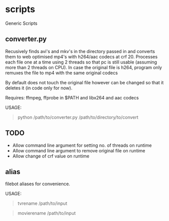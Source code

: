 scripts
=======

Generic Scripts


converter.py
-----------
Recusively finds avi's and mkv's in the directory passed in and converts them to web optimised mp4's with h264/aac codecs at crf 20.
Processes each file one at a time using 2 threads so that pc is still usable (assuming more than 2 threads on CPU).
In case the original file is h264, program only remuxes the file to mp4 with the same original codecs

By default does not touch the original file however can be changed so that it deletes it (in code only for now).

Requires: ffmpeg, ffprobe in $PATH and libx264 and aac codecs

USAGE:
> python /path/to/converter.py /path/to/directory/to/convert


TODO
----
* Allow command line argument for setting no. of threads on runtime
* Allow command line argument to remove original file on runtime
* Allow change of crf value on runtime


alias
-----------
filebot aliases for convenience.

USAGE:
> tvrename /path/to/input

> movierename /path/to/input
